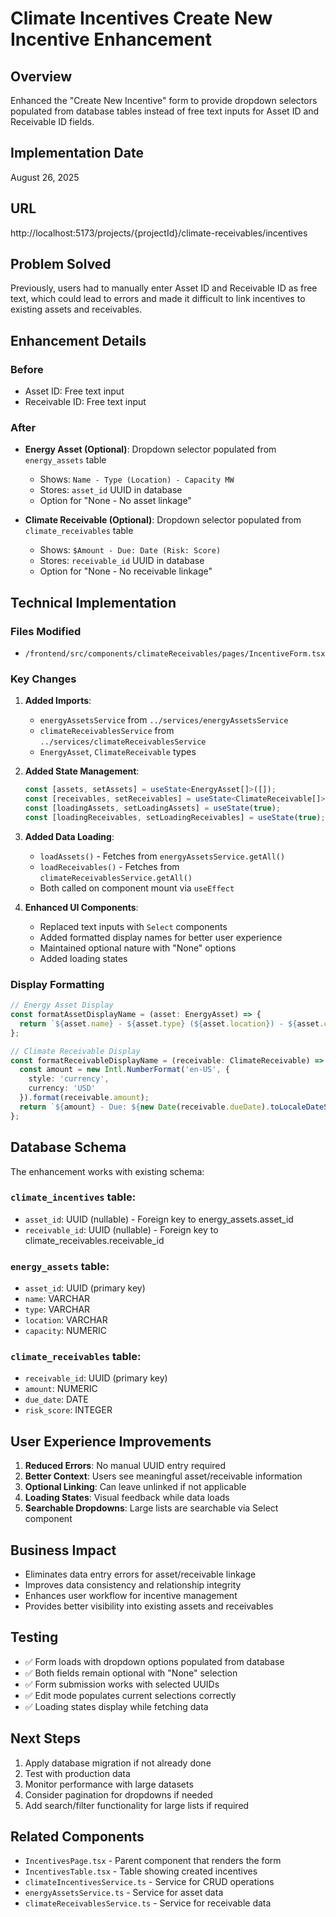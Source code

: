 # Climate Incentives Create New Incentive Enhancement

## Overview
Enhanced the "Create New Incentive" form to provide dropdown selectors populated from database tables instead of free text inputs for Asset ID and Receivable ID fields.

## Implementation Date
August 26, 2025

## URL
http://localhost:5173/projects/{projectId}/climate-receivables/incentives

## Problem Solved
Previously, users had to manually enter Asset ID and Receivable ID as free text, which could lead to errors and made it difficult to link incentives to existing assets and receivables.

## Enhancement Details

### Before
- Asset ID: Free text input
- Receivable ID: Free text input

### After
- **Energy Asset (Optional)**: Dropdown selector populated from `energy_assets` table
  - Shows: `Name - Type (Location) - Capacity MW`
  - Stores: `asset_id` UUID in database
  - Option for "None - No asset linkage"

- **Climate Receivable (Optional)**: Dropdown selector populated from `climate_receivables` table
  - Shows: `$Amount - Due: Date (Risk: Score)`
  - Stores: `receivable_id` UUID in database
  - Option for "None - No receivable linkage"

## Technical Implementation

### Files Modified
- `/frontend/src/components/climateReceivables/pages/IncentiveForm.tsx`

### Key Changes
1. **Added Imports**:
   - `energyAssetsService` from `../services/energyAssetsService`
   - `climateReceivablesService` from `../services/climateReceivablesService`
   - `EnergyAsset`, `ClimateReceivable` types

2. **Added State Management**:
   ```typescript
   const [assets, setAssets] = useState<EnergyAsset[]>([]);
   const [receivables, setReceivables] = useState<ClimateReceivable[]>([]);
   const [loadingAssets, setLoadingAssets] = useState(true);
   const [loadingReceivables, setLoadingReceivables] = useState(true);
   ```

3. **Added Data Loading**:
   - `loadAssets()` - Fetches from `energyAssetsService.getAll()`
   - `loadReceivables()` - Fetches from `climateReceivablesService.getAll()`
   - Both called on component mount via `useEffect`

4. **Enhanced UI Components**:
   - Replaced text inputs with `Select` components
   - Added formatted display names for better user experience
   - Maintained optional nature with "None" options
   - Added loading states

### Display Formatting
```typescript
// Energy Asset Display
const formatAssetDisplayName = (asset: EnergyAsset) => {
  return `${asset.name} - ${asset.type} (${asset.location}) - ${asset.capacity}MW`;
};

// Climate Receivable Display  
const formatReceivableDisplayName = (receivable: ClimateReceivable) => {
  const amount = new Intl.NumberFormat('en-US', {
    style: 'currency',
    currency: 'USD'
  }).format(receivable.amount);
  return `${amount} - Due: ${new Date(receivable.dueDate).toLocaleDateString()} (Risk: ${receivable.riskScore})`;
};
```

## Database Schema
The enhancement works with existing schema:

### `climate_incentives` table:
- `asset_id`: UUID (nullable) - Foreign key to energy_assets.asset_id
- `receivable_id`: UUID (nullable) - Foreign key to climate_receivables.receivable_id

### `energy_assets` table:
- `asset_id`: UUID (primary key)
- `name`: VARCHAR
- `type`: VARCHAR  
- `location`: VARCHAR
- `capacity`: NUMERIC

### `climate_receivables` table:
- `receivable_id`: UUID (primary key)
- `amount`: NUMERIC
- `due_date`: DATE
- `risk_score`: INTEGER

## User Experience Improvements
1. **Reduced Errors**: No manual UUID entry required
2. **Better Context**: Users see meaningful asset/receivable information
3. **Optional Linking**: Can leave unlinked if not applicable
4. **Loading States**: Visual feedback while data loads
5. **Searchable Dropdowns**: Large lists are searchable via Select component

## Business Impact
- Eliminates data entry errors for asset/receivable linkage
- Improves data consistency and relationship integrity
- Enhances user workflow for incentive management
- Provides better visibility into existing assets and receivables

## Testing
- ✅ Form loads with dropdown options populated from database
- ✅ Both fields remain optional with "None" selection
- ✅ Form submission works with selected UUIDs
- ✅ Edit mode populates current selections correctly
- ✅ Loading states display while fetching data

## Next Steps
1. Apply database migration if not already done
2. Test with production data
3. Monitor performance with large datasets
4. Consider pagination for dropdowns if needed
5. Add search/filter functionality for large lists if required

## Related Components
- `IncentivesPage.tsx` - Parent component that renders the form
- `IncentivesTable.tsx` - Table showing created incentives  
- `climateIncentivesService.ts` - Service for CRUD operations
- `energyAssetsService.ts` - Service for asset data
- `climateReceivablesService.ts` - Service for receivable data
